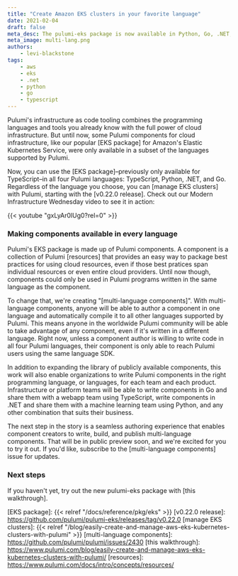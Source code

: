 ```yaml
---
title: "Create Amazon EKS clusters in your favorite language"
date: 2021-02-04
draft: false
meta_desc: The pulumi-eks package is now available in Python, Go, .NET, and TypeScript.
meta_image: multi-lang.png
authors:
    - levi-blackstone
tags:
    - aws
    - eks
    - .net
    - python
    - go
    - typescript
---
```


Pulumi's infrastructure as code tooling combines the programming languages and tools you already know with the full power of cloud
infrastructure. But until now, some Pulumi components for cloud infrastructure, like our popular [EKS package] for Amazon's Elastic
Kubernetes Service, were only available in a subset of the languages supported by Pulumi.

Now, you can use the [EKS package]–previously only available for TypeScript–in all four Pulumi languages: TypeScript, Python, .NET,
and Go. Regardless of the language you choose, you can [manage EKS clusters] with Pulumi, starting with the [v0.22.0 release]. Check
out our Modern Infrastructure Wednesday video to see it in action:

{{< youtube "gxLyAr0lUg0?rel=0" >}}

<!--more-->

### Making components available in every language

Pulumi's EKS package is made up of Pulumi components. A component is a collection of Pulumi [resources] that provides an easy way to
package best practices for using cloud resources, even if those best pratices span individual resources or even entire cloud providers.
Until now though, components could only be used in Pulumi programs written in the same language as the component.

To change that, we're creating "[multi-language components]". With multi-language components, anyone will be able to author a component
in one language and automatically compile it to all other languages supported by Pulumi. This means anyone in the worldwide Pulumi
community will be able to take advantage of any component, even if it's written in a different language. Right now, unless a component
author is willing to write code in all four Pulumi languages, their component is only able to reach Pulumi users using the same
language SDK.

In addition to expanding the library of publicly available components, this work will also enable organizations to write
Pulumi components in the right programming language, or languages, for each team and each product. Infrastructure or platform teams will
be able to write components in Go and share them with a webapp team using TypeScript, write components in .NET and share them with a
machine learning team using Python, and any other combination that suits their business.

The next step in the story is a seamless authoring experience that enables component creators to write, build, and publish multi-language
components. That will be in public preview soon, and we're excited for you to try it out. If you'd like, subscribe to the
[multi-language components] issue for updates.

### Next steps

If you haven't yet, try out the new pulumi-eks package with [this walkthrough]. 

<!-- markdownlint-disable url -->
[EKS package]: {{< relref "/docs/reference/pkg/eks" >}}
[v0.22.0 release]: https://github.com/pulumi/pulumi-eks/releases/tag/v0.22.0
[manage EKS clusters]: {{< relref "/blog/easily-create-and-manage-aws-eks-kubernetes-clusters-with-pulumi" >}}
[multi-language components]: https://github.com/pulumi/pulumi/issues/2430
[this walkthrough]:  https://www.pulumi.com/blog/easily-create-and-manage-aws-eks-kubernetes-clusters-with-pulumi/
[resources]: https://www.pulumi.com/docs/intro/concepts/resources/
<!-- markdownlint-enable url -->
